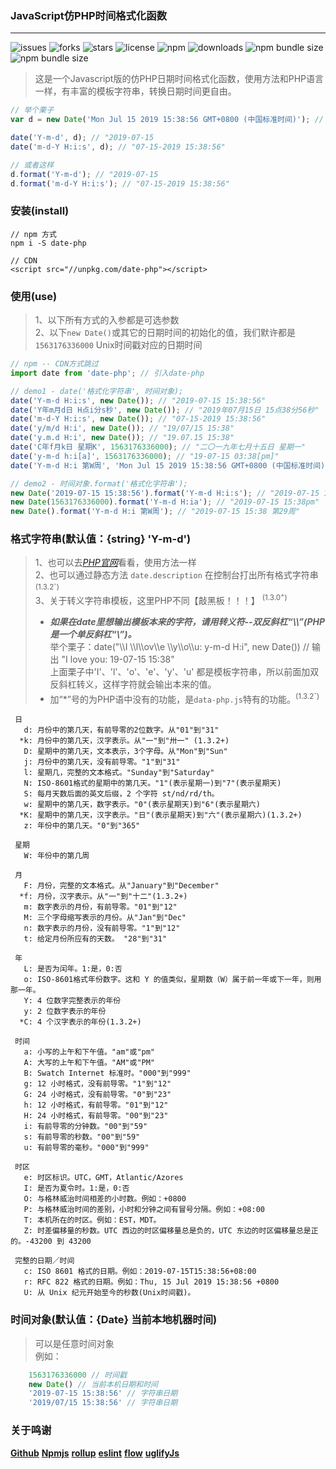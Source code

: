 ### JavaScript仿PHP时间格式化函数
---
![issues](https://img.shields.io/github/issues/toviLau/date-php)
![forks](https://img.shields.io/github/forks/toviLau/date-php)
![stars](https://img.shields.io/github/stars/toviLau/date-php)
![license](https://img.shields.io/github/license/toviLau/date-php)
![npm](https://img.shields.io/npm/v/date-php)
![downloads](https://img.shields.io/npm/dm/date-php.svg)
![npm bundle size](https://img.shields.io/bundlephobia/min/date-php)
![npm bundle size](https://img.shields.io/bundlephobia/minzip/date-php)


> 这是一个Javascript版的仿PHP日期时间格式化函数，使用方法和PHP语言一样，有丰富的模板字符串，转换日期时间更自由。

```javascript
// 举个栗子
var d = new Date('Mon Jul 15 2019 15:38:56 GMT+0800 (中国标准时间)'); // new Date(1563148800000) or new Date()

date('Y-m-d', d); // "2019-07-15
date('m-d-Y H:i:s', d); // "07-15-2019 15:38:56" 

// 或者这样
d.format('Y-m-d'); // "2019-07-15
d.format('m-d-Y H:i:s'); // "07-15-2019 15:38:56" 
```
### 安装(install)
```
// npm 方式
npm i -S date-php

// CDN
<script src="//unpkg.com/date-php"></script>

```

### 使用(use)
 > 1、以下所有方式的入参都是可选参数  
 > 2、以下`new Date()`或其它的日期时间的初始化的值，我们默许都是 `1563176336000` Unix时间戳对应的日期时间
 
```javascript
// npm -- CDN方式跳过
import date from 'date-php'; // 引入date-php

// demo1 - date('格式化字符串', 时间对象);
date('Y-m-d H:i:s', new Date()); // "2019-07-15 15:38:56"
date('Y年m月d日 H点i分s秒', new Date()); // "2019年07月15日 15点38分56秒" 
date('m-d-Y H:i:s', new Date()); // "07-15-2019 15:38:56"
date('y/m/d H:i', new Date()); // "19/07/15 15:38" 
date('y.m.d H:i', new Date()); // "19.07.15 15:38" 
date('C年f月k日 星期K', 1563176336000); // "二〇一九年七月十五日 星期一"
date('y-m-d h:i[a]', 1563176336000); // "19-07-15 03:38[pm]"
date('Y-m-d H:i 第W周', 'Mon Jul 15 2019 15:38:56 GMT+0800 (中国标准时间)'); // "2019-07-15 15:38 第29周"

// demo2 - 时间对象.format('格式化字符串');
new Date('2019-07-15 15:38:56').format('Y-m-d H:i:s'); // "2019-07-15 15:38:56" 
new Date(1563176336000).format('Y-m-d H:ia'); // "2019-07-15 15:38pm"
new Date().format('Y-m-d H:i 第W周'); // "2019-07-15 15:38 第29周"
```


### 格式字符串(默认值：{string} 'Y-m-d')
> 1、也可以去[*PHP官网*](https://www.php.net/manual/zh/function.date.php)看看，使用方法一样  
> 2、也可以通过静态方法 `date.description` 在控制台打出所有格式字符串<sup>(1.3.2<sup>-</sup>)</sup>  
> 3、关于转义字符串模板，这里PHP不同【敲黑板！！！】 <sup>(1.3.0<sup>+</sup>)</sup>  
> * ***如果在date里想输出模板本来的字符，请用转义符--双反斜杠“\\\\”(PHP是一个单反斜杠“\\”)。***  
>   举个栗子：date("\\\\I \\\\l\\\\ov\\\\e \\\\y\\\\o\\\\u: y-m-d H:i", new Date()) // 输出 "I love you: 19-07-15 15:38"  
>   上面栗子中'I'、'l'、'o'、'e'、'y'、'u' 都是模板字符串，所以前面加双反斜杠转义，这样字符就会输出本来的值。  
> * 加“*”号的为PHP语中没有的功能，是`data-php.js`特有的功能。<sup>(1.3.2<sup>-</sup>)</sup>  
```
 日
   d: 月份中的第几天，有前导零的2位数字。从"01"到"31"
  *k: 月份中的第几天，汉字表示。从"一"到"卅一" (1.3.2+)
   D: 星期中的第几天，文本表示，3个字母。从"Mon"到"Sun"
   j: 月份中的第几天，没有前导零。"1"到"31"
   l: 星期几，完整的文本格式。"Sunday"到"Saturday"
   N: ISO-8601格式的星期中的第几天。"1"(表示星期一)到"7"(表示星期天)
   S: 每月天数后面的英文后缀，2 个字符 st/nd/rd/th。
   w: 星期中的第几天，数字表示。"0"(表示星期天)到"6"(表示星期六)
  *K: 星期中的第几天，汉字表示。"日"(表示星期天)到"六"(表示星期六)(1.3.2+)
   z: 年份中的第几天。"0"到"365"
 
 星期
   W: 年份中的第几周
 
 月
   F: 月份，完整的文本格式。从"January"到"December"
  *f: 月份，汉字表示。从"一"到"十二"(1.3.2+)
   m: 数字表示的月份，有前导零。"01"到"12"
   M: 三个字母缩写表示的月份。从"Jan"到"Dec"
   n: 数字表示的月份，没有前导零。"1"到"12"
   t: 给定月份所应有的天数。 "28"到"31"
 
 年
   L: 是否为闰年。1:是，0:否
   o: ISO-8601格式年份数字。这和 Y 的值类似，星期数（W）属于前一年或下一年，则用那一年。
   Y: 4 位数字完整表示的年份
   y: 2 位数字表示的年份
  *C: 4 个汉字表示的年份(1.3.2+)
 
 时间
   a: 小写的上午和下午值。"am"或"pm"
   A: 大写的上午和下午值。"AM"或"PM"
   B: Swatch Internet 标准时。"000"到"999"
   g: 12 小时格式，没有前导零。"1"到"12"
   G: 24 小时格式，没有前导零。"0"到"23"
   h: 12 小时格式，有前导零。"01"到"12"
   H: 24 小时格式，有前导零。"00"到"23"
   i: 有前导零的分钟数。"00"到"59"
   s: 有前导零的秒数。"00"到"59"
   u: 有前导零的毫秒。"000"到"999"
 
 时区
   e: 时区标识。UTC，GMT，Atlantic/Azores
   I: 是否为夏令时。1:是，0:否
   O: 与格林威治时间相差的小时数。例如：+0800
   P: 与格林威治时间的差别，小时和分钟之间有冒号分隔。例如：+08:00
   T: 本机所在的时区。例如：EST，MDT。
   Z: 时差偏移量的秒数。UTC 西边的时区偏移量总是负的，UTC 东边的时区偏移量总是正的。-43200 到 43200
 
 完整的日期／时间
   c: ISO 8601 格式的日期。例如：2019-07-15T15:38:56+08:00
   r: RFC 822 格式的日期。例如：Thu, 15 Jul 2019 15:38:56 +0800
   U: 从 Unix 纪元开始至今的秒数(Unix时间戳)。
```

### 时间对象(默认值：{Date} 当前本地机器时间)
> 可以是任意时间对象  
> 例如：

```javascript
    1563176336000 // 时间戳
    new Date() // 当前本机日期和时间
    '2019-07-15 15:38:56' // 字符串日期
    '2019/07/15 15:38:56' // 字符串日期  
```
### 关于鸣谢
  [**Github**](http://www.github.com)
  [**Npmjs**](http://www.npmjs.org)
  [**rollup**](http://www.rollupjs.com) 
  [**eslint**](https://eslint.org)
  [**flow**](https://flow.org)
  [**uglifyJs**](http://lisperator.net/uglifyjs/)
